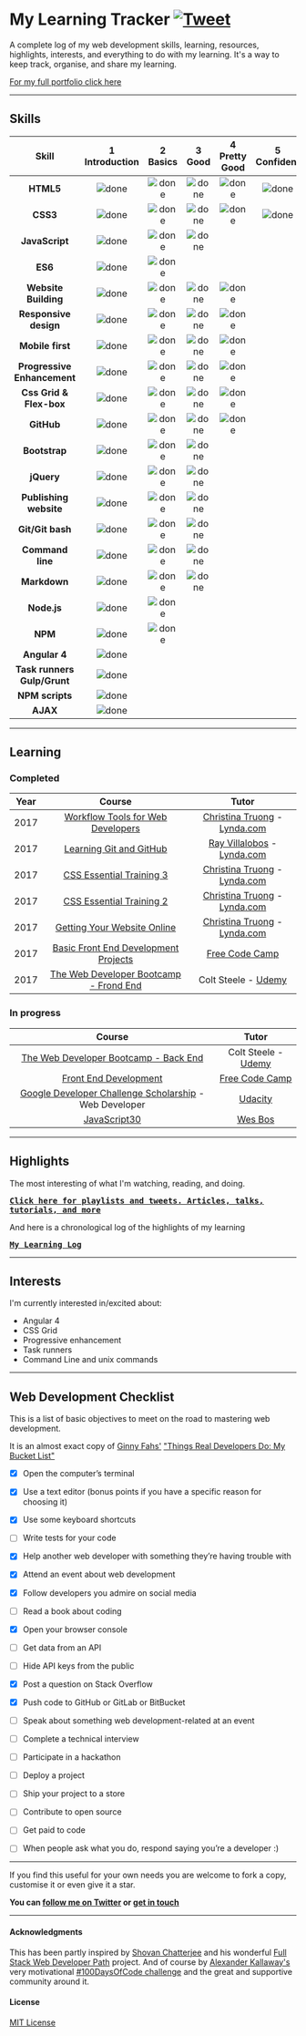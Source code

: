 # My Learning Tracker [![Tweet](https://img.shields.io/twitter/url/http/shields.io.svg?style=social)](https://twitter.com/intent/tweet?text=Web%20Dev%20learning%20tracker%20&url=https://github.com/Syknapse/My-Learning-Tracker&via=syknapse&hashtags=100DaysofCode)

A complete log of my web development skills, learning, resources, highlights, interests, and everything to do with my learning. It's a way to keep track, organise, and share my learning.

[For my full portfolio click here](https://syknapse.github.io/Syk-Houdeib/)

----

## Skills

[done]: https://user-images.githubusercontent.com/29199184/32275438-8385f5c0-bf0b-11e7-9406-42265f71e2bd.png

|Skill| 1<br>Introduction | 2<br>Basics | 3<br>Good | 4<br>Pretty Good | 5<br>Confident | 6<br>Awesome |
|:--------:|:---:|:---:|:---:|:---:|:---:|:---:|
|**HTML5**| ![done][done] | ![done][done] | ![done][done] | ![done][done] |![done][done] | |
|**CSS3**| ![done][done] | ![done][done] | ![done][done] | ![done][done] |![done][done] | |
|**JavaScript**| ![done][done] | ![done][done] | ![done][done] |  |  | |
|**ES6**| ![done][done] | ![done][done] |  |  |  | |
|**Website Building**| ![done][done] | ![done][done] | ![done][done] | ![done][done] |  | |
|**Responsive design**| ![done][done] | ![done][done] | ![done][done] | ![done][done] |  | |
|**Mobile first**| ![done][done] | ![done][done] | ![done][done] | ![done][done] |  | |
|**Progressive Enhancement**| ![done][done] | ![done][done] | ![done][done] | ![done][done] |  | |
|**Css Grid & Flex-box**| ![done][done] | ![done][done] | ![done][done] | ![done][done] |  | |
|**GitHub**| ![done][done] | ![done][done] | ![done][done] | ![done][done] |  | |
|**Bootstrap**| ![done][done] | ![done][done] | ![done][done] |  |  | |
|**jQuery**| ![done][done] | ![done][done] | ![done][done] |  |  | |
|**Publishing website**| ![done][done] | ![done][done] | ![done][done] |  |  | |
|**Git/Git bash**| ![done][done] | ![done][done] | ![done][done] |  |  | |
|**Command line**| ![done][done] | ![done][done] | ![done][done] |  |  | |
|**Markdown**| ![done][done] | ![done][done] | ![done][done] |  |  | |
|**Node.js**| ![done][done] | ![done][done] |  |  |  | |
|**NPM**| ![done][done] | ![done][done] |  |  |  | |
|**Angular 4**| ![done][done] |  |  |  |  | |
|**Task runners Gulp/Grunt**| ![done][done] |  |  |  |  | |
|**NPM scripts**| ![done][done] |  |  |  |  |  |
|**AJAX**| ![done][done] |  |  |  |  | . |


---

## Learning

### Completed

|Year|Course|Tutor|
|:---:|:---:|:---:|
|2017|[Workflow Tools for Web Developers](https://www.lynda.com/Web-Design-tutorials/Workflow-Tools-Web-Development/533305-2.html)|[Christina Truong](https://twitter.com/christinatruong) - [Lynda.com](https://www.lynda.com/)|
|2017|[Learning Git and GitHub](https://www.lynda.com/Git-tutorials/Up-Running-Git-GitHub/409275-2.html)|[Ray Villalobos](https://twitter.com/planetoftheweb) - [Lynda.com](https://www.lynda.com/)|
|2017|[CSS Essential Training 3](https://www.lynda.com/CSS-tutorials/CSS-Essential-Training-3/609030-2.html)|[Christina Truong](https://twitter.com/christinatruong) - [Lynda.com](https://www.lynda.com/)|
|2017|[CSS Essential Training 2](https://www.lynda.com/CSS-tutorials/CSS-Essential-Training-2/569189-2.html)|[Christina Truong](https://twitter.com/christinatruong) - [Lynda.com](https://www.lynda.com/)|
|2017|[Getting Your Website Online](https://www.lynda.com/Web-Development-tutorials/Getting-Your-Website-Online/609031-2.html)|[Christina Truong](https://twitter.com/christinatruong) - [Lynda.com](https://www.lynda.com/)|
|2017|[Basic Front End Development Projects](https://www.freecodecamp.org/syknapse)|[Free Code Camp](https://www.freecodecamp.org)|
|2017|[The Web Developer Bootcamp - Frond End](https://www.udemy.com/the-web-developer-bootcamp)| Colt Steele - [Udemy](https://www.udemy.com)|

### In progress

|Course|Tutor|
|:---:|:---:|
|[The Web Developer Bootcamp - Back End](https://www.udemy.com/the-web-developer-bootcamp)| Colt Steele - [Udemy](https://www.udemy.com)|
|[Front End Development](https://www.freecodecamp.org/syknapse)|[Free Code Camp](https://www.freecodecamp.org)|
|[Google Developer Challenge Scholarship](https://www.udacity.com/google-scholarships) - Web Developer|[Udacity](https://www.udacity.com)|
|[JavaScript30](https://javascript30.com/)|[Wes Bos](https://twitter.com/wesbos)|


---

## Highlights

The most interesting of what I'm watching, reading, and doing.

<kbd> [**Click here for playlists and tweets. Articles, talks, tutorials, and more**](https://syknapse.github.io/My-Learning-Tracker/) </kbd>

And here is a chronological log of the highlights of my learning

<kbd> [**My Learning Log**](https://github.com/Syknapse/My-Learning-Tracker/blob/master/log.md
) </kbd>

---

## Interests

I'm currently interested in/excited about:

+ Angular 4
+ CSS Grid
+ Progressive enhancement
+ Task runners
+ Command Line and unix commands



-----

## Web Development Checklist

This is a list of basic objectives to meet on the road to mastering web development.

It is an almost exact copy of [Ginny Fahs'](https://twitter.com/ginnyfahs) ["Things Real Developers Do: My Bucket List"](https://blog.prototypr.io/wondering-if-youre-a-real-developer-yet-try-making-a-bucket-list-281275482155) 


* [x] Open the computer’s terminal
* [x] Use a text editor (bonus points if you have a specific reason for choosing it)
* [x] Use some keyboard shortcuts
* [ ] Write tests for your code
* [x] Help another web developer with something they’re having trouble with
* [x] Attend an event about web development
* [x] Follow developers you admire on social media
* [ ] Read a book about coding
* [x] Open your browser console
* [ ] Get data from an API
* [ ] Hide API keys from the public
* [x] Post a question on Stack Overflow
* [x] Push code to GitHub or GitLab or BitBucket
* [ ] Speak about something web development-related at an event
* [ ] Complete a technical interview
* [ ] Participate in a hackathon
* [ ] Deploy a project
* [ ] Ship your project to a store
* [ ] Contribute to open source
* [ ] Get paid to code
* [ ] When people ask what you do, respond saying you’re a developer :)


---

If you find this useful for your own needs you are welcome to fork a copy, customise it or even give it a star. 

**You can [follow me on Twitter](https://twitter.com/Syknapse "@Syknapse") or [get in touch](https://syknapse.github.io/Syk-Houdeib/#contact "My contact section | Portfolio")**

---

#### Acknowledgments 

This has been partly inspired by [Shovan Chatterjee](https://twitter.com/shovan_ch) and his wonderful [Full Stack Web Developer Path](https://github.com/shovanch/fullstack-web-developer-path) project. And of course by [Alexander Kallaway's](https://twitter.com/ka11away) very motivational [#100DaysOfCode challenge](https://github.com/Kallaway/100-days-of-code) and the great and supportive community around it. 

#### License 

[MIT License](https://github.com/Syknapse/My-Learning-Tracker/blob/master/LICENSE)


